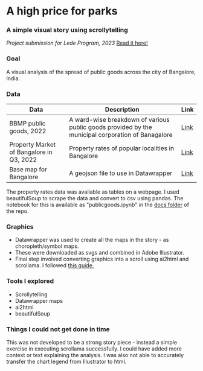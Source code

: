 # A high price for parks #
### A simple visual story using scrollytelling ###

*Project submission for Lede Program, 2023*
[Read it here!](https://aishyv.github.io/parks-and-property/)

### Goal ###
A visual analysis of the spread of public goods across the city of Bangalore, India. 

### Data ###
| Data | Description | Link |
| ----------- | ----------- | ----------- |
| BBMP public goods, 2022 | A ward-wise breakdown of various public goods provided by the municipal corporation of Banagalore | [Link](https://data.opencity.in/dataset/bbmp-ward-wise-public-goods-data) |
| Property Market of Bangalore in Q3, 2022 | Property rates of popular localities in Bangalore | [Link](https://www.magicbricks.com/blog/property-rates-in-bangalore/130414.html)|
| Base map for Bangalore | A geojson file to use in Datawrapper | [Link](http://projects.datameet.org/Municipal_Spatial_Data/bangalore/)

The property rates data was available as tables on a webpage. I used beautifulSoup to scrape the data and convert to csv using pandas. The notebook for this is available as "publicgoods.ipynb" in the [docs folder](https://github.com/aishyv/parks_and_property/tree/main/docs) of the repo.

### Graphics ###
- Datawrapper was used to create all the maps in the story - as choropleth/symbol maps.
- These were downloaded as svgs and combined in Adobe Illustrator.
- Final step involved converting graphics into a scroll using ai2html and scrollama. I followed [this guide.](https://github.com/jsoma/ai2html-walkthroughs/tree/main/layers-scrollytelling)

### Tools I explored ###
- Scrollytelling
- Datawrapper maps
- ai2html
- beautifulSoup

### Things I could not get done in time ###
This was not developed to be a strong story piece - instead a simple exercise in executing scrollama successfully. I could have added more context or text explaining the analysis. 
I was also not able to accurately transfer the chart legend from Illustrator to html. 

